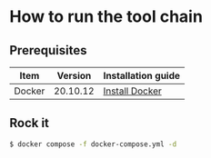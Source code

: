 # How to run the tool chain
## Prerequisites
| Item | Version | Installation guide |
|---|---|---|
| Docker | 20.10.12 | [Install Docker](https://docs.docker.com/engine/install/) |

## Rock it

```bash
$ docker compose -f docker-compose.yml -d
```